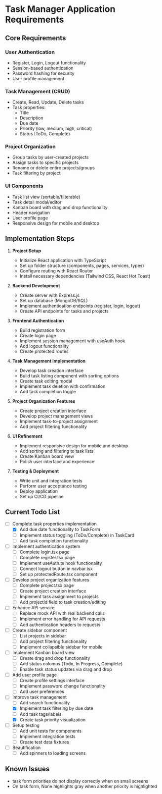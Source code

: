 # Task Manager Application Requirements

## Core Requirements

### User Authentication
- Register, Login, Logout functionality
- Session-based authentication
- Password hashing for security
- User profile management

### Task Management (CRUD)
- Create, Read, Update, Delete tasks
- Task properties:
  - Title
  - Description
  - Due date
  - Priority (low, medium, high, critical)
  - Status (ToDo, Complete)

### Project Organization
- Group tasks by user-created projects
- Assign tasks to specific projects
- Rename or delete entire projects/groups
- Task filtering by project

### UI Components
- Task list view (sortable/filterable)
- Task detail modal/editor
- Kanban board with drag and drop functionality
- Header navigation
- User profile page
- Responsive design for mobile and desktop

## Implementation Steps

1. **Project Setup**
   - Initialize React application with TypeScript
   - Set up folder structure (components, pages, services, types)
   - Configure routing with React Router
   - Install necessary dependencies (Tailwind CSS, React Hot Toast)

2. **Backend Development**
   - Create server with Express.js
   - Set up database (MongoDB/SQL)
   - Implement authentication endpoints (register, login, logout)
   - Create API endpoints for tasks and projects

3. **Frontend Authentication**
   - Build registration form
   - Create login page
   - Implement session management with useAuth hook
   - Add logout functionality
   - Create protected routes

4. **Task Management Implementation**
   - Develop task creation interface
   - Build task listing component with sorting options
   - Create task editing modal
   - Implement task deletion with confirmation
   - Add task completion toggle

5. **Project Organization Features**
   - Create project creation interface
   - Develop project management views
   - Implement task-to-project assignment
   - Add project filtering functionality

6. **UI Refinement**
   - Implement responsive design for mobile and desktop
   - Add sorting and filtering to task lists
   - Create Kanban board view
   - Polish user interface and experience

7. **Testing & Deployment**
   - Write unit and integration tests
   - Perform user acceptance testing
   - Deploy application
   - Set up CI/CD pipeline

## Current Todo List

- [ ] Complete task properties implementation
  - [x] Add due date functionality to TaskForm
  - [ ] Implement status toggling (ToDo/Complete) in TaskCard
  - [ ] Add task completion functionality

- [ ] Implement authentication system
  - [ ] Complete login.tsx page
  - [ ] Complete register.tsx page
  - [ ] Implement useAuth.ts hook functionality
  - [ ] Connect logout button in navbar.tsx
  - [ ] Set up protectedRoute.tsx component

- [ ] Develop project organization features
  - [ ] Complete project.tsx page
  - [ ] Create project creation interface
  - [ ] Implement task assignment to projects
  - [ ] Add projectId field to task creation/editing

- [ ] Enhance API service
  - [ ] Replace mock API with real backend calls
  - [ ] Implement error handling for API requests
  - [ ] Add authentication headers to requests

- [ ] Create sidebar component
  - [ ] List projects in sidebar
  - [ ] Add project filtering functionality
  - [ ] Implement collapsible sidebar for mobile

- [ ] Implement Kanban board view
  - [ ] Create drag and drop functionality
  - [ ] Add status columns (Todo, In Progress, Complete)
  - [ ] Enable task status updates via drag and drop

- [ ] Add user profile page
  - [ ] Create profile settings interface
  - [ ] Implement password change functionality
  - [ ] Add user preferences

- [ ] Improve task management
  - [ ] Add search functionality
  - [x] Implement task filtering by due date
  - [ ] Add task tags/labels
  - [x] Create task priority visualization

- [ ] Setup testing
  - [ ] Add unit tests for components
  - [ ] Implement integration tests
  - [ ] Create test data fixtures

- [ ] Beautification
  - [ ] Add spinners to loading screens

## Known Issues
 - task form priorities do not display correctly when on small screens
 - On task form, None highlights gray when another priority is highlighted